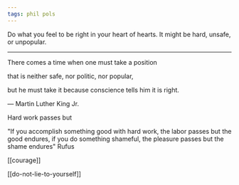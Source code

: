 ```yaml
---
tags: phil pols
---
```



Do what you feel to be right in your heart of hearts. It might be hard, unsafe, or unpopular. 

---

There comes a time when one must take a position 

that is neither safe, nor politic, nor popular, 

but he must take it because conscience tells him it is right.

― Martin Luther King Jr.



Hard work passes but 


"If you accomplish something good with hard work, the labor passes but the good endures, 
if you do something shameful, the pleasure passes but the shame endures" Rufus 

[[courage]]

[[do-not-lie-to-yourself]]
